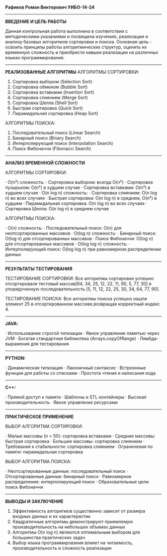__**Рафиков Роман Викторович УИБО-14-24**__
__________________________________________________________

 **ВВЕДЕНИЕ И ЦЕЛЬ РАБОТЫ**


Данная контрольная работа выполнена в соответствии с методическими указаниями и посвящена изучению, реализации и анализу базовых алгоритмов сортировки и поиска. Основная цель - освоить принципы работы алгоритмических структур, оценить их временную сложность и приобрести навыки реализации на различных языках программирования.
__________________________________________________________
 **РЕАЛИЗОВАННЫЕ АЛГОРИТМЫ**
АЛГОРИТМЫ СОРТИРОВКИ:

1. Сортировка выбором (Selection Sort)
2. Сортировка обменом (Bubble Sort)
3. Сортировка вставками (Insertion Sort)
4. Сортировка слиянием (Merge Sort)
5. Сортировка Шелла (Shell Sort)
6. Быстрая сортировка (Quick Sort)
7. Пирамидальная сортировка (Heap Sort)

АЛГОРИТМЫ ПОИСКА:

1. Последовательный поиск (Linear Search)
2. Бинарный поиск (Binary Search)
3. Интерполирующий поиск (Interpolation Search)
4. Поиск Фибоначчи (Fibonacci Search)
__________________________________________________________
 **АНАЛИЗ ВРЕМЕННОЙ СЛОЖНОСТИ**

АЛГОРИТМЫ СОРТИРОВКИ:

· O(n²) сложность:
  · Сортировка выбором: всегда O(n²)
  · Сортировка пузырьком: O(n²) в худшем случае
  · Сортировка вставками: O(n²) в худшем случае
· O(n log n) сложность:
  · Сортировка слиянием: O(n log n) во всех случаях
  · Быстрая сортировка: O(n log n) в среднем, O(n²) в худшем
  · Пирамидальная сортировка: O(n log n) во всех случаях
  · Сортировка Шелла: O(n log n) в среднем случае

АЛГОРИТМЫ ПОИСКА:

· O(n) сложность:
  · Последовательный поиск: O(n) для неотсортированных массивов
· O(log n) сложность:
  · Бинарный поиск: O(log n) для отсортированных массивов
  · Поиск Фибоначчи: O(log n) для отсортированных массивов
· O(log log n) сложность:
  · Интерполирующий поиск: O(log log n) при равномерном распределении данных
__________________________________________________________
 **РЕЗУЛЬТАТЫ ТЕСТИРОВАНИЯ**

ТЕСТИРОВАНИЕ СОРТИРОВКИ:
Все алгоритмы сортировки успешно отсортировали тестовый массив[64, 34, 25, 12, 22, 11, 90, 5, 77, 30] в упорядоченную последовательность [5, 11, 12, 22, 25, 30, 34, 64, 77, 90].

ТЕСТИРОВАНИЕ ПОИСКА:
Все алгоритмы поиска успешно нашли элемент 25 в отсортированном массиве,возвращая корректный индекс 4.
__________________________________________________________
 **JAVA:**

· Использование строгой типизации
· Явное управление памятью через JVM
· Богатая стандартная библиотека (Arrays.copyOfRange)
· Лямбда-выражения для тестирования
 __________________________________________________________
 **PYTHON:**

· Динамическая типизация
· Лаконичный синтаксис
· Встроенные функции для работы со списками
· Простота чтения и написания кода
 __________________________________________________________
 **C++:**

· Прямой доступ к памяти
· Шаблоны и STL контейнеры
· Высокая производительность
· Явное управление ресурсами
 __________________________________________________________
 **ПРАКТИЧЕСКОЕ ПРИМЕНЕНИЕ**

ВЫБОР АЛГОРИТМА СОРТИРОВКИ:

· Малые массивы (n < 50): сортировка вставками
· Средние массивы: быстрая сортировка
· Большие массивы: сортировка слиянием
· Требования к стабильности: сортировка слиянием
· Ограничения по памяти: пирамидальная сортировка

ВЫБОР АЛГОРИТМА ПОИСКА:

· Неотсортированные данные: последовательный поиск
· Отсортированные данные: бинарный поиск
· Равномерное распределение: интерполирующий поиск
· Образовательные цели: поиск Фибоначчи
 __________________________________________________________
 **ВЫВОДЫ И ЗАКЛЮЧЕНИЕ**

1. Эффективность алгоритмов существенно зависит от размера входных данных и их характеристик
2. Квадратичные алгоритмы демонстрируют приемлемую производительность на небольших объемах данных
3. Алгоритмы O(n log n) являются оптимальным выбором для большинства практических задач
4. Выбор языка программирования влияет на читаемость, производительность и сложность реализации
